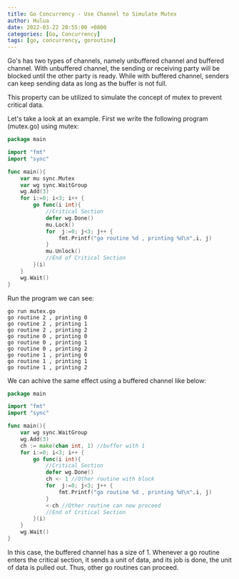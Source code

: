 ```yaml
---
title: Go Concurrency - Use Channel to Simulate Mutex
author: Hulua
date: 2022-03-22 20:55:00 +0800
categories: [Go, Concurrency]
tags: [go, concurrency, goroutine]
---
```


Go's has two types of channels, namely unbuffered channel and buffered channel. With unbuffered channel, the sending or receiving party will be blocked until the other party is ready. While with buffered channel, senders can keep sending data as long as the buffer is not full.

This property can be utilized to simulate the concept of mutex to prevent critical data. 

Let's take a look at an example.  First we write the following program (mutex.go) using mutex:

```go
package main

import "fmt"
import "sync"

func main(){
    var mu sync.Mutex
    var wg sync.WaitGroup
    wg.Add(3)
    for i:=0; i<3; i++ {
        go func(i int){
            //Critical Section
            defer wg.Done()
            mu.Lock()
            for  j:=0; j<3; j++ {
                fmt.Printf("go routine %d , printing %d\n",i, j)
            }
            mu.Unlock()
            //End of Critical Section
        }(i)
    }
    wg.Wait()
}
```

Run the program we can see:

```console
go run mutex.go
go routine 2 , printing 0
go routine 2 , printing 1
go routine 2 , printing 2
go routine 0 , printing 0
go routine 0 , printing 1
go routine 0 , printing 2
go routine 1 , printing 0
go routine 1 , printing 1
go routine 1 , printing 2
```
We can achive the same effect using a buffered channel like below:

```go
package main

import "fmt"
import "sync"

func main(){
    var wg sync.WaitGroup
    wg.Add(3)
    ch := make(chan int, 1) //buffer with 1
    for i:=0; i<3; i++ {
        go func(i int){
            //Critical Section
            defer wg.Done()
            ch <- 1 //Other routine with block
            for  j:=0; j<3; j++ {
                fmt.Printf("go routine %d , printing %d\n",i, j)
            }
            <-ch //Other routine can now proceed
            //End of Critical Section
        }(i)
    }
    wg.Wait()
}
```

In this case, the buffered channel has a size of 1. Whenever a go routine enters the critical section, it sends a unit of data, and its job is done, the unit of data is pulled out. Thus, other go routines can proceed.
